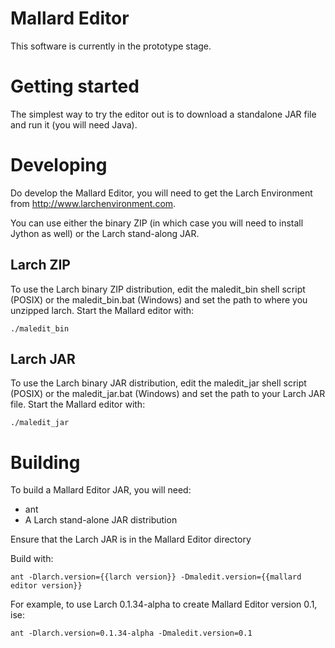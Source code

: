 Mallard Editor
============

This software is currently in the prototype stage.

Getting started
============

The simplest way to try the editor out is to download a standalone JAR file and run it (you will need Java).


Developing
========

Do develop the Mallard Editor, you will need to get the Larch Environment from
http://www.larchenvironment.com.

You can use either the binary ZIP (in which case you will need to install Jython as well)
or the Larch stand-along JAR.

Larch ZIP
--------

To use the Larch binary ZIP distribution, edit the maledit_bin shell script (POSIX) or the maledit_bin.bat (Windows)
and set the path to where you unzipped larch. Start the Mallard editor with:

	./maledit_bin


Larch JAR
--------

To use the Larch binary JAR distribution, edit the maledit_jar shell script (POSIX) or the maledit_jar.bat (Windows)
and set the path to your Larch JAR file. Start the Mallard editor with:

	./maledit_jar


Building
=======

To build a Mallard Editor JAR, you will need:

- ant
- A Larch stand-alone JAR distribution

Ensure that the Larch JAR is in the Mallard Editor directory

Build with:

	ant -Dlarch.version={{larch version}} -Dmaledit.version={{mallard editor version}}

For example, to use Larch 0.1.34-alpha to create Mallard Editor version 0.1, ise:

	ant -Dlarch.version=0.1.34-alpha -Dmaledit.version=0.1





